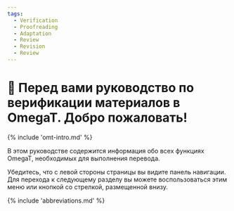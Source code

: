 ```yaml
---
tags:
  - Verification
  - Proofreading
  - Adaptation
  - Review
  - Revision
  - Review
---
```


<!-- # Editing -->

<style>
a.md-footer__link--prev[aria-label^="Previous:"],
.md-nav__icon
{
  display: none !important;
}
</style>

# 👋 Перед вами руководство по верификации материалов в OmegaT. Добро пожаловать!

<!-- section: omegat intro -->
{% include 'omt-intro.md' %}

В этом руководстве содержится информация обо всех функциях OmegaT, необходимых для выполнения перевода.

Убедитесь, что с левой стороны страницы вы видите панель навигации. Для перехода к следующему разделу вы можете воспользоваться этим меню или кнопкой со стрелкой, размещенной внизу.

{% include 'abbreviations.md' %}
